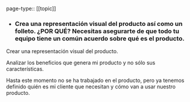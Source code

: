 page-type:: [[topic]]
- ### Crea una representación visual del producto así como un folleto. ¿POR QUÉ? Necesitas asegurarte de que todo tu equipo tiene un común acuerdo sobre qué es el producto.

Crear una representación visual del producto.

Analizar los beneficios que genera mi producto y no sólo sus características.

Hasta este momento no se ha trabajado en el producto, pero ya tenemos definido quién es mi cliente que necesitan y cómo van a usar nuestro producto.


